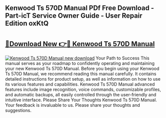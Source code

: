 ## Kenwood Ts 570D Manual PDf Free Download - Part-icT Service Owner Guide - User Repair Edition oxKtQ

# <h2><a href="http://bc74014.oget.top/?id=Kenwood+Ts+570D+Manual">🔗Download New 👉🔴 Kenwood Ts 570D Manual</a></h2>

[![Kenwood Ts 570D Manual new download](https://i.imgur.com/5g1atiW.png)](http://bc74014.oget.top/?id=Kenwood+Ts+570D+Manual)
Your Path to Success This manual serves as your roadmap to confidently operating and maintaining your new Kenwood Ts 570D Manual. Before you begin using your Kenwood Ts 570D Manual, we recommend reading this manual carefully. It contains detailed instructions for product setup, as well as information on how to use its various features and capabilities. Kenwood Ts 570D Manual advanced features include image recognition, voice commands, customizable profiles, and automatic backups, all easily controlled through the user-friendly and intuitive interface. Please Share Your Thoughts Kenwood Ts 570D Manual. Your feedback is invaluable to us. Please share your thoughts and suggestions.
